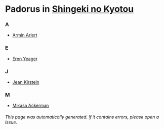 # Padorus in [Shingeki no Kyotou](https://myanimelist.net/anime/35122/Shingeki_no_Kyotou)

### A
* [Armin Arlert](https://github.com/shadow578/Project-Padoru/blob/master/table-of-contents/characters/ArminArlert.md)

### E
* [Eren Yeager](https://github.com/shadow578/Project-Padoru/blob/master/table-of-contents/characters/ErenYeager.md)

### J
* [Jean Kirstein](https://github.com/shadow578/Project-Padoru/blob/master/table-of-contents/characters/JeanKirstein.md)

### M
* [Mikasa Ackerman](https://github.com/shadow578/Project-Padoru/blob/master/table-of-contents/characters/MikasaAckerman.md)

###### This page was automatically generated. If it contains errors, please open a Issue.
